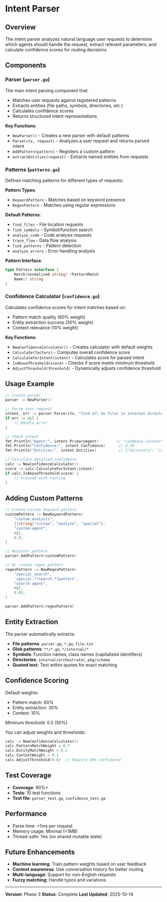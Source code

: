 # Intent Parser

## Overview

The intent parser analyzes natural language user requests to determine which agents should handle the request, extract relevant parameters, and calculate confidence scores for routing decisions.

## Components

### Parser (`parser.go`)

The main intent parsing component that:
- Matches user requests against registered patterns
- Extracts entities (file paths, symbols, directories, etc.)
- Calculates confidence scores
- Returns structured intent representations

**Key Functions**:
- `NewParser()` - Creates a new parser with default patterns
- `Parse(ctx, request)` - Analyzes a user request and returns parsed intent
- `AddPattern(pattern)` - Registers a custom pattern
- `extractEntities(request)` - Extracts named entities from requests

### Patterns (`patterns.go`)

Defines matching patterns for different types of requests:

**Pattern Types**:
- `KeywordPattern` - Matches based on keyword presence
- `RegexPattern` - Matches using regular expressions

**Default Patterns**:
- `find_files` - File location requests
- `find_symbols` - Symbol/function search
- `analyze_code` - Code analysis requests
- `trace_flow` - Data flow analysis
- `find_patterns` - Pattern detection
- `analyze_errors` - Error handling analysis

**Pattern Interface**:
```go
type Pattern interface {
    Match(normalized string) *PatternMatch
    Name() string
}
```

### Confidence Calculator (`confidence.go`)

Calculates confidence scores for intent matches based on:
- Pattern match quality (60% weight)
- Entity extraction success (30% weight)
- Context relevance (10% weight)

**Key Functions**:
- `NewConfidenceCalculator()` - Creates calculator with default weights
- `Calculate(factors)` - Computes overall confidence score
- `CalculateForIntent(intent)` - Calculates score for parsed intent
- `IsAboveThreshold(score)` - Checks if score meets minimum threshold
- `AdjustThreshold(threshold)` - Dynamically adjusts confidence threshold

## Usage Example

```go
// Create parser
parser := NewParser()

// Parse user request
intent, err := parser.Parse(ctx, "find all Go files in internal directory")
if err != nil {
    // Handle error
}

// Check intent
fmt.Println("Agent:", intent.PrimaryAgent)        // "codebase-locator"
fmt.Println("Confidence:", intent.Confidence)      // 0.36
fmt.Println("Entities:", intent.Entities)          // {"directory": "internal"}

// Calculate detailed confidence
calc := NewConfidenceCalculator()
score := calc.CalculateForIntent(intent)
if calc.IsAboveThreshold(score) {
    // Proceed with routing
}
```

## Adding Custom Patterns

```go
// Create custom keyword pattern
customPattern := NewKeywordPattern(
    "custom_analysis",
    []string{"custom", "analyze", "special"},
    "custom-agent",
    nil,
    0.9,
)

// Register pattern
parser.AddPattern(customPattern)

// Or create regex pattern
regexPattern := NewRegexPattern(
    "special_search",
    `special.*?search.*?pattern`,
    "search-agent",
    nil,
    0.85,
)

parser.AddPattern(regexPattern)
```

## Entity Extraction

The parser automatically extracts:
- **File patterns**: `parser.go`, `*.go`, `file.txt`
- **Glob patterns**: `**/*.go`, `*/internal/*`
- **Symbols**: Function names, class names (capitalized identifiers)
- **Directories**: `internal/orchestrator`, `pkg/schema`
- **Quoted text**: Text within quotes for exact matching

## Confidence Scoring

Default weights:
- Pattern match: 60%
- Entity extraction: 30%
- Context: 10%

Minimum threshold: 0.5 (50%)

You can adjust weights and thresholds:

```go
calc := NewConfidenceCalculator()
calc.PatternMatchWeight = 0.7
calc.EntityMatchWeight = 0.2
calc.ContextWeight = 0.1
calc.AdjustThreshold(0.6)  // Require 60% confidence
```

## Test Coverage

- **Coverage**: 90%+
- **Tests**: 10 test functions
- **Test file**: `parser_test.go`, `confidence_test.go`

## Performance

- Parse time: <1ms per request
- Memory usage: Minimal (<1MB)
- Thread-safe: Yes (no shared mutable state)

## Future Enhancements

- **Machine learning**: Train pattern weights based on user feedback
- **Context awareness**: Use conversation history for better routing
- **Multi-language**: Support for non-English requests
- **Fuzzy matching**: Handle typos and variations

---

**Version**: Phase 3
**Status**: Complete
**Last Updated**: 2025-10-14
